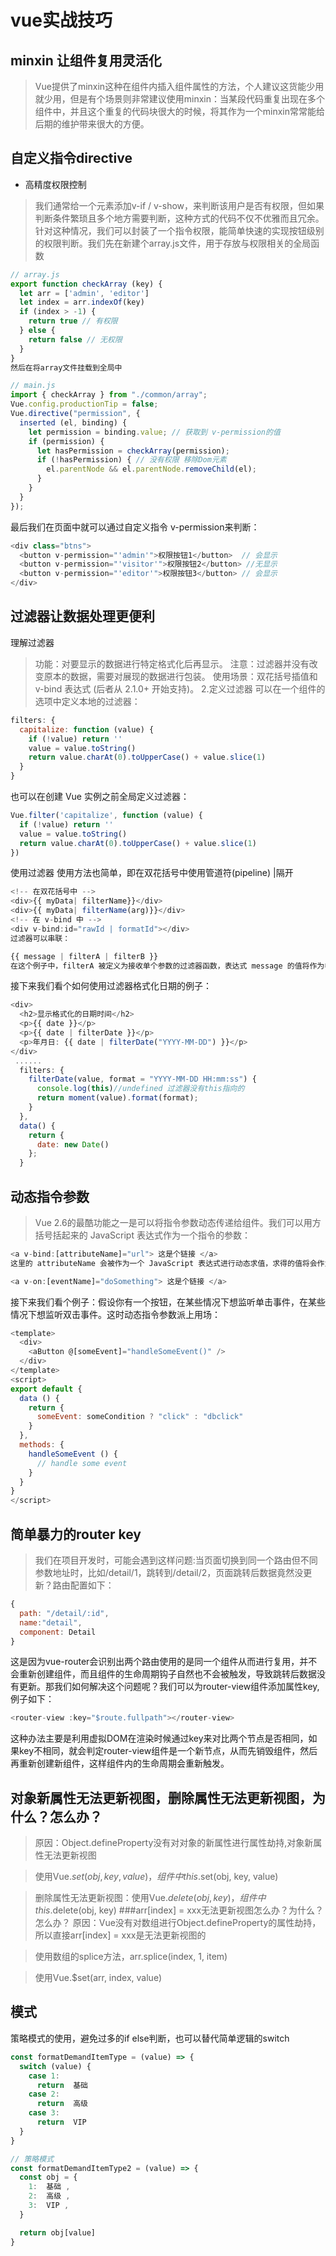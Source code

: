 # vue实战技巧
## minxin 让组件复用灵活化
> Vue提供了minxin这种在组件内插入组件属性的方法，个人建议这货能少用就少用，但是有个场景则非常建议使用minxin：当某段代码重复出现在多个组件中，并且这个重复的代码块很大的时候，将其作为一个minxin常常能给后期的维护带来很大的方便。

## 自定义指令directive
- 高精度权限控制
> 我们通常给一个元素添加v-if / v-show，来判断该用户是否有权限，但如果判断条件繁琐且多个地方需要判断，这种方式的代码不仅不优雅而且冗余。针对这种情况，我们可以封装了一个指令权限，能简单快速的实现按钮级别的权限判断。我们先在新建个array.js文件，用于存放与权限相关的全局函数
```js
// array.js
export function checkArray (key) {
  let arr = ['admin', 'editor']
  let index = arr.indexOf(key)
  if (index > -1) {
    return true // 有权限
  } else {
    return false // 无权限
  }
}
然后在将array文件挂载到全局中

// main.js
import { checkArray } from "./common/array";
Vue.config.productionTip = false;
Vue.directive("permission", {
  inserted (el, binding) {
    let permission = binding.value; // 获取到 v-permission的值
    if (permission) {
      let hasPermission = checkArray(permission);
      if (!hasPermission) { // 没有权限 移除Dom元素
        el.parentNode && el.parentNode.removeChild(el);
      }
    }
  }
});
```
最后我们在页面中就可以通过自定义指令 v-permission来判断：
```js
<div class="btns">
  <button v-permission="'admin'">权限按钮1</button>  // 会显示
  <button v-permission="'visitor'">权限按钮2</button> //无显示
  <button v-permission="'editor'">权限按钮3</button> // 会显示
</div>
```

## 过滤器让数据处理更便利
理解过滤器
> 功能：对要显示的数据进行特定格式化后再显示。
注意：过滤器并没有改变原本的数据，需要对展现的数据进行包装。
> 使用场景：双花括号插值和 v-bind 表达式 (后者从 2.1.0+ 开始支持)。
2.定义过滤器
可以在一个组件的选项中定义本地的过滤器：
```js
filters: {
  capitalize: function (value) {
    if (!value) return ''
    value = value.toString()
    return value.charAt(0).toUpperCase() + value.slice(1)
  }
}
```
也可以在创建 Vue 实例之前全局定义过滤器：
```js
Vue.filter('capitalize', function (value) {
  if (!value) return ''
  value = value.toString()
  return value.charAt(0).toUpperCase() + value.slice(1)
})
```
使用过滤器
使用方法也简单，即在双花括号中使用管道符(pipeline) |隔开
```js
<!-- 在双花括号中 -->
<div>{{ myData| filterName}}</div>
<div>{{ myData| filterName(arg)}}</div>
<!-- 在 v-bind 中 -->
<div v-bind:id="rawId | formatId"></div>
过滤器可以串联：

{{ message | filterA | filterB }}
在这个例子中，filterA 被定义为接收单个参数的过滤器函数，表达式 message 的值将作为参数传入到函数中。然后继续调用同样被定义为接收单个参数的过滤器函数 filterB，将 filterA 的结果传递到 filterB 中。
```
接下来我们看个如何使用过滤器格式化日期的例子：
```js
<div>
  <h2>显示格式化的日期时间</h2>
  <p>{{ date }}</p>
  <p>{{ date | filterDate }}</p>
  <p>年月日: {{ date | filterDate("YYYY-MM-DD") }}</p>
</div>
 ......
  filters: {
    filterDate(value, format = "YYYY-MM-DD HH:mm:ss") {
      console.log(this)//undefined 过滤器没有this指向的
      return moment(value).format(format);
    }
  },
  data() {
    return {
      date: new Date()
    };
  }
 ```

## 动态指令参数
> Vue 2.6的最酷功能之一是可以将指令参数动态传递给组件。我们可以用方括号括起来的 JavaScript 表达式作为一个指令的参数：
```js
<a v-bind:[attributeName]="url"> 这是个链接 </a>
这里的 attributeName 会被作为一个 JavaScript 表达式进行动态求值，求得的值将会作为最终的参数来使用。同样地，你可以使用动态参数为一个动态的事件名绑定处理函数：

<a v-on:[eventName]="doSomething"> 这是个链接 </a>
```
接下来我们看个例子：假设你有一个按钮，在某些情况下想监听单击事件，在某些情况下想监听双击事件。这时动态指令参数派上用场：
```js
<template>
  <div>
    <aButton @[someEvent]="handleSomeEvent()" />
  </div>
</template>
<script>
export default {
  data () {
    return {
      someEvent: someCondition ? "click" : "dbclick"
    }
  },
  methods: {
    handleSomeEvent () {
      // handle some event
    }
  }
}
</script>
```
## 简单暴力的router key
> 我们在项目开发时，可能会遇到这样问题:当页面切换到同一个路由但不同参数地址时，比如/detail/1，跳转到/detail/2，页面跳转后数据竟然没更新？路由配置如下：
```js
{
  path: "/detail/:id",
  name:"detail",
  component: Detail
}
```
这是因为vue-router会识别出两个路由使用的是同一个组件从而进行复用，并不会重新创建组件，而且组件的生命周期钩子自然也不会被触发，导致跳转后数据没有更新。那我们如何解决这个问题呢？我们可以为router-view组件添加属性key,例子如下：
```js
<router-view :key="$route.fullpath"></router-view>
```
这种办法主要是利用虚拟DOM在渲染时候通过key来对比两个节点是否相同，如果key不相同，就会判定router-view组件是一个新节点，从而先销毁组件，然后再重新创建新组件，这样组件内的生命周期会重新触发。

## 对象新属性无法更新视图，删除属性无法更新视图，为什么？怎么办？
> 原因：Object.defineProperty没有对对象的新属性进行属性劫持,对象新属性无法更新视图

> 使用Vue.$set(obj, key, value)，组件中this.$set(obj, key, value)

> 删除属性无法更新视图：使用Vue.$delete(obj, key)，组件中this.$delete(obj, key)
###arr[index] = xxx无法更新视图怎么办？为什么？怎么办？
> 原因：Vue没有对数组进行Object.defineProperty的属性劫持，所以直接arr[index] = xxx是无法更新视图的

> 使用数组的splice方法，arr.splice(index, 1, item)

>使用Vue.$set(arr, index, value)

## 模式
策略模式的使用，避免过多的if else判断，也可以替代简单逻辑的switch
```js
const formatDemandItemType = (value) => {
  switch (value) {
    case 1:
      return  基础
    case 2:
      return  高级
    case 3:
      return  VIP
  }
}
```
```js
// 策略模式
const formatDemandItemType2 = (value) => {
  const obj = {
    1:  基础 ,
    2:  高级 ,
    3:  VIP ,
  }

  return obj[value]
}
```